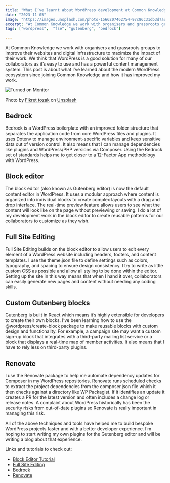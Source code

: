 ```yaml
---
title: "What I’ve learnt about WordPress development at Common Knowledge"
date: "2023-11-05"
image: "https://images.unsplash.com/photo-1566207462754-97c86c31db3d?auto=format&fit=crop&q=80&w=2970&ixlib=rb-4.0.3&ixid=M3wxMjA3fDB8MHxwaG90by1wYWdlfHx8fGVufDB8fHx8fA%3D%3D"
excerpt: "At Common Knowledge we work with organisers and grassroots groups to improve their websites and digital infrastructure to maximise the impact of their work"
tags: ["wordpress",  "fse", "gutenberg", "bedrock"]

---
```

<article>
  <p>At Common Knowledge we work with organisers and grassroots groups to improve their websites and digital infrastructure to maximize the impact of their work. We think that WordPress is a good solution for many of our collaborators as it’s easy to use and has a powerful content management system. This post is about what I’ve learned about the modern WordPress ecosystem since joining Common Knowledge and how it has improved my work.</p>

  <img src="https://images.unsplash.com/photo-1566207462754-97c86c31db3d?auto=format&fit=crop&q=80&w=2970&ixlib=rb-4.0.3&ixid=M3wxMjA3fDB8MHxwaG90by1wYWdlfHx8fGVufDB8fHx8fA%3D%3D" alt="Turned on Monitor">

  <p>Photo by <a href="https://unsplash.com/@tozakfikret?utm_content=creditCopyText&utm_medium=referral&utm_source=unsplash">Fikret tozak</a> on <a href="https://unsplash.com/photos/turned-on-monitor-rfNLa1HL7eY?utm_content=creditCopyText&utm_medium=referral&utm_source=unsplash">Unsplash</a></p>

  <h2>Bedrock</h2>

  <p>Bedrock is a WordPress boilerplate with an improved folder structure that separates the application code from core WordPress files and plugins. It uses Dotenv to manage environment-specific variables and keep sensitive data out of version control. It also means that I can manage dependencies like plugins and WordPress/PHP versions via Composer. Using the Bedrock set of standards helps me to get closer to a 12-Factor App methodology with WordPress.</p>

  <h2>Block editor</h2>

  <p>The block editor (also known as Gutenberg editor) is now the default content editor in WordPress. It uses a modular approach where content is organized into individual blocks to create complex layouts with a drag and drop interface. The real-time preview feature allows users to see what the content will look like on the page without previewing or saving. I do a lot of my development work in the block editor to create reusable patterns for our collaborators to customize as they wish.</p>

  <h2>Full Site Editing</h2>

  <p>Full Site Editing builds on the block editor to allow users to edit every element of a WordPress website including headers, footers, and content templates. I use the theme.json file to define settings such as colors, typography, and spacing to ensure design consistency. I try to write as little custom CSS as possible and allow all styling to be done within the editor. Setting up the site in this way means that when I hand it over, collaborators can easily generate new pages and content without needing any coding skills.</p>

  <h2>Custom Gutenberg blocks</h2>

  <p>Gutenberg is built in React which means it’s highly extensible for developers to create their own blocks. I’ve been learning how to use the @wordpress/create-block package to make reusable blocks with custom design and functionality. For example, a campaign site may want a custom sign-up block that integrates with a third-party mailing list service or a block that displays a real-time map of member activities. It also means that I have to rely less on third-party plugins.</p>

  <h2>Renovate</h2>

  <p>I use the Renovate package to help me automate dependency updates for Composer in my WordPress repositories. Renovate runs scheduled checks to extract the project dependencies from the composer.json file which it then checks against a directory like WP Packagist. If it identifies an update it creates a PR for the latest version and often includes a change log or release notes. A complaint about WordPress historically has been the security risks from out-of-date plugins so Renovate is really important in managing this risk.</p>

  <p>All of the above techniques and tools have helped me to build bespoke WordPress projects faster and with a better developer experience. I’m hoping to start writing my own plugins for the Gutenberg editor and will be writing a blog about that experience.</p>

  <p>Links and tutorials to check out:</p>

  <ul>
    <li><a href="https://developer.wordpress.org/block-editor/how-to-guides/block-tutorial/" target="_blank">Block Editor Tutorial</a></li>
    <li><a href="https://fullsiteediting.com/" target="_blank">Full Site Editing</a></li>
    <li><a href="https://roots.io/bedrock/" target="_blank">Bedrock</a></li>
    <li><a href="https://docs.renovatebot.com/" target="_blank">Renovate</a></li>
  </ul>
</article>

